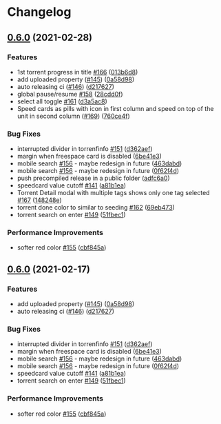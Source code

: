 # Changelog

## [0.6.0](https://www.github.com/IevgenSobko/VueTorrent/compare/0.5.5...v0.6.0) (2021-02-28)


### Features

* 1st torrent progress in title [#166](https://www.github.com/IevgenSobko/VueTorrent/issues/166) ([013b6d8](https://www.github.com/IevgenSobko/VueTorrent/commit/013b6d8559f6fca9096aeb1fb3a37e39a499d9ce))
* add uploaded property ([#145](https://www.github.com/IevgenSobko/VueTorrent/issues/145)) ([0a58d98](https://www.github.com/IevgenSobko/VueTorrent/commit/0a58d98b9f50affee99f05fb4f93d9b37d38ac76))
* auto releasing ci ([#146](https://www.github.com/IevgenSobko/VueTorrent/issues/146)) ([d217627](https://www.github.com/IevgenSobko/VueTorrent/commit/d217627d9ad15535bfe67116790a78414c44c673))
* global pause/resume [#158](https://www.github.com/IevgenSobko/VueTorrent/issues/158) ([28cdd0f](https://www.github.com/IevgenSobko/VueTorrent/commit/28cdd0ff735f797d94c7b216990560c22030d101))
* select all toggle [#161](https://www.github.com/IevgenSobko/VueTorrent/issues/161) ([d3a5ac8](https://www.github.com/IevgenSobko/VueTorrent/commit/d3a5ac8f978177e3cb69261c01e279e9615da2f4))
* Speed cards as pills with icon in first column and speed on top of the unit in second column ([#169](https://www.github.com/IevgenSobko/VueTorrent/issues/169)) ([760ce4f](https://www.github.com/IevgenSobko/VueTorrent/commit/760ce4fa2580dec4d00842fd9a0ec0cff619639e))


### Bug Fixes

* interrupted divider in torrenfinfo [#151](https://www.github.com/IevgenSobko/VueTorrent/issues/151) ([d362aef](https://www.github.com/IevgenSobko/VueTorrent/commit/d362aef27574bb6a60c3675eef52655f1a57bebe))
* margin when freespace card is disabled ([6be41e3](https://www.github.com/IevgenSobko/VueTorrent/commit/6be41e33cfb0eb365df18e53c396cd4a36d4b8e5))
* mobile search [#156](https://www.github.com/IevgenSobko/VueTorrent/issues/156) - maybe redesign in future ([463dabd](https://www.github.com/IevgenSobko/VueTorrent/commit/463dabde00a34c495d238aff4fd82ea65acc9e54))
* mobile search [#156](https://www.github.com/IevgenSobko/VueTorrent/issues/156) - maybe redesign in future ([0f62f4d](https://www.github.com/IevgenSobko/VueTorrent/commit/0f62f4df6763e4449b1ceab946092f9b67b06411))
* push precompiled release in a public folder ([adfc6a0](https://www.github.com/IevgenSobko/VueTorrent/commit/adfc6a00f2e0b2e09f7f4e67a2efc3dc1db50194))
* speedcard value cutoff [#141](https://www.github.com/IevgenSobko/VueTorrent/issues/141) ([a81b1ea](https://www.github.com/IevgenSobko/VueTorrent/commit/a81b1ea2e878b7e890b1c01037b54abba514f969))
* Torrent Detail modal with multiple tags shows only one tag selected [#167](https://www.github.com/IevgenSobko/VueTorrent/issues/167) ([148248e](https://www.github.com/IevgenSobko/VueTorrent/commit/148248e3f7229fd030a287241e5c604a1b6aadf2))
* torrent done color to similar to seeding [#162](https://www.github.com/IevgenSobko/VueTorrent/issues/162) ([69eb473](https://www.github.com/IevgenSobko/VueTorrent/commit/69eb47303883b48fdde69814a62d76134b9e5f15))
* torrent search on enter [#149](https://www.github.com/IevgenSobko/VueTorrent/issues/149) ([51fbec1](https://www.github.com/IevgenSobko/VueTorrent/commit/51fbec13240f57dccd0177ee8e435f6aba290540))


### Performance Improvements

* softer red color [#155](https://www.github.com/IevgenSobko/VueTorrent/issues/155) ([cbf845a](https://www.github.com/IevgenSobko/VueTorrent/commit/cbf845a8a407895e8d6093c584ea96497c45cac0))

## [0.6.0](https://www.github.com/WDaan/VueTorrent/compare/0.5.6...v0.6.0) (2021-02-17)


### Features

* add uploaded property ([#145](https://www.github.com/WDaan/VueTorrent/issues/145)) ([0a58d98](https://www.github.com/WDaan/VueTorrent/commit/0a58d98b9f50affee99f05fb4f93d9b37d38ac76))
* auto releasing ci ([#146](https://www.github.com/WDaan/VueTorrent/issues/146)) ([d217627](https://www.github.com/WDaan/VueTorrent/commit/d217627d9ad15535bfe67116790a78414c44c673))


### Bug Fixes

* interrupted divider in torrenfinfo [#151](https://www.github.com/WDaan/VueTorrent/issues/151) ([d362aef](https://www.github.com/WDaan/VueTorrent/commit/d362aef27574bb6a60c3675eef52655f1a57bebe))
* margin when freespace card is disabled ([6be41e3](https://www.github.com/WDaan/VueTorrent/commit/6be41e33cfb0eb365df18e53c396cd4a36d4b8e5))
* mobile search [#156](https://www.github.com/WDaan/VueTorrent/issues/156) - maybe redesign in future ([463dabd](https://www.github.com/WDaan/VueTorrent/commit/463dabde00a34c495d238aff4fd82ea65acc9e54))
* mobile search [#156](https://www.github.com/WDaan/VueTorrent/issues/156) - maybe redesign in future ([0f62f4d](https://www.github.com/WDaan/VueTorrent/commit/0f62f4df6763e4449b1ceab946092f9b67b06411))
* speedcard value cutoff [#141](https://www.github.com/WDaan/VueTorrent/issues/141) ([a81b1ea](https://www.github.com/WDaan/VueTorrent/commit/a81b1ea2e878b7e890b1c01037b54abba514f969))
* torrent search on enter [#149](https://www.github.com/WDaan/VueTorrent/issues/149) ([51fbec1](https://www.github.com/WDaan/VueTorrent/commit/51fbec13240f57dccd0177ee8e435f6aba290540))


### Performance Improvements

* softer red color [#155](https://www.github.com/WDaan/VueTorrent/issues/155) ([cbf845a](https://www.github.com/WDaan/VueTorrent/commit/cbf845a8a407895e8d6093c584ea96497c45cac0))
